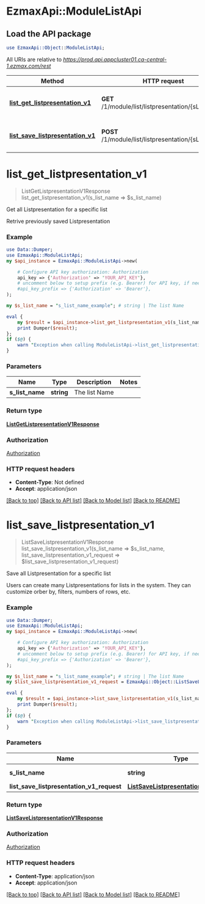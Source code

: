 # EzmaxApi::ModuleListApi

## Load the API package
```perl
use EzmaxApi::Object::ModuleListApi;
```

All URIs are relative to *https://prod.api.appcluster01.ca-central-1.ezmax.com/rest*

Method | HTTP request | Description
------------- | ------------- | -------------
[**list_get_listpresentation_v1**](ModuleListApi.md#list_get_listpresentation_v1) | **GET** /1/module/list/listpresentation/{sListName} | Get all Listpresentation for a specific list
[**list_save_listpresentation_v1**](ModuleListApi.md#list_save_listpresentation_v1) | **POST** /1/module/list/listpresentation/{sListName} | Save all Listpresentation for a specific list


# **list_get_listpresentation_v1**
> ListGetListpresentationV1Response list_get_listpresentation_v1(s_list_name => $s_list_name)

Get all Listpresentation for a specific list

Retrive previously saved Listpresentation

### Example
```perl
use Data::Dumper;
use EzmaxApi::ModuleListApi;
my $api_instance = EzmaxApi::ModuleListApi->new(

    # Configure API key authorization: Authorization
    api_key => {'Authorization' => 'YOUR_API_KEY'},
    # uncomment below to setup prefix (e.g. Bearer) for API key, if needed
    #api_key_prefix => {'Authorization' => 'Bearer'},
);

my $s_list_name = "s_list_name_example"; # string | The list Name

eval {
    my $result = $api_instance->list_get_listpresentation_v1(s_list_name => $s_list_name);
    print Dumper($result);
};
if ($@) {
    warn "Exception when calling ModuleListApi->list_get_listpresentation_v1: $@\n";
}
```

### Parameters

Name | Type | Description  | Notes
------------- | ------------- | ------------- | -------------
 **s_list_name** | **string**| The list Name | 

### Return type

[**ListGetListpresentationV1Response**](ListGetListpresentationV1Response.md)

### Authorization

[Authorization](../README.md#Authorization)

### HTTP request headers

 - **Content-Type**: Not defined
 - **Accept**: application/json

[[Back to top]](#) [[Back to API list]](../README.md#documentation-for-api-endpoints) [[Back to Model list]](../README.md#documentation-for-models) [[Back to README]](../README.md)

# **list_save_listpresentation_v1**
> ListSaveListpresentationV1Response list_save_listpresentation_v1(s_list_name => $s_list_name, list_save_listpresentation_v1_request => $list_save_listpresentation_v1_request)

Save all Listpresentation for a specific list

Users can create many Listpresentations for lists in the system. They can customize orber by, filters, numbers of rows, etc.

### Example
```perl
use Data::Dumper;
use EzmaxApi::ModuleListApi;
my $api_instance = EzmaxApi::ModuleListApi->new(

    # Configure API key authorization: Authorization
    api_key => {'Authorization' => 'YOUR_API_KEY'},
    # uncomment below to setup prefix (e.g. Bearer) for API key, if needed
    #api_key_prefix => {'Authorization' => 'Bearer'},
);

my $s_list_name = "s_list_name_example"; # string | The list Name
my $list_save_listpresentation_v1_request = EzmaxApi::Object::ListSaveListpresentationV1Request->new(); # ListSaveListpresentationV1Request | 

eval {
    my $result = $api_instance->list_save_listpresentation_v1(s_list_name => $s_list_name, list_save_listpresentation_v1_request => $list_save_listpresentation_v1_request);
    print Dumper($result);
};
if ($@) {
    warn "Exception when calling ModuleListApi->list_save_listpresentation_v1: $@\n";
}
```

### Parameters

Name | Type | Description  | Notes
------------- | ------------- | ------------- | -------------
 **s_list_name** | **string**| The list Name | 
 **list_save_listpresentation_v1_request** | [**ListSaveListpresentationV1Request**](ListSaveListpresentationV1Request.md)|  | 

### Return type

[**ListSaveListpresentationV1Response**](ListSaveListpresentationV1Response.md)

### Authorization

[Authorization](../README.md#Authorization)

### HTTP request headers

 - **Content-Type**: application/json
 - **Accept**: application/json

[[Back to top]](#) [[Back to API list]](../README.md#documentation-for-api-endpoints) [[Back to Model list]](../README.md#documentation-for-models) [[Back to README]](../README.md)

